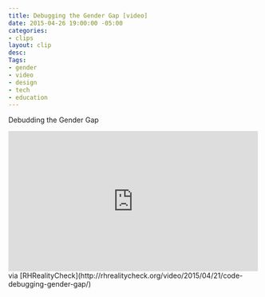 ```yaml
---
title: Debugging the Gender Gap [video]
date: 2015-04-26 19:00:00 -05:00
categories:
- clips
layout: clip
desc: 
Tags:
- gender
- video
- design
- tech
- education
---
```


Debudding the Gender Gap

<iframe src="https://player.vimeo.com/video/123004482" width="500" height="281" frameborder="0" webkitallowfullscreen mozallowfullscreen allowfullscreen></iframe>
via [RHRealityCheck](http://rhrealitycheck.org/video/2015/04/21/code-debugging-gender-gap/)
